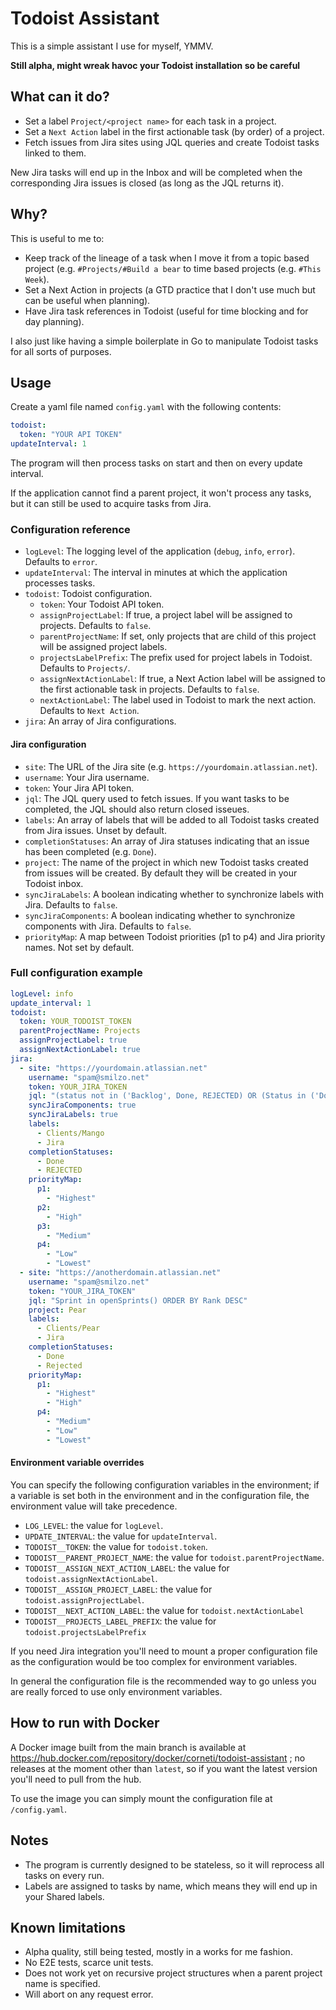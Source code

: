 # Todoist Assistant

This is a simple assistant I use for myself, YMMV.

**Still alpha, might wreak havoc your Todoist installation so be careful**

## What can it do?

- Set a label `Project/<project name>` for each task in a project.
- Set a `Next Action` label in the first actionable task (by order) of a project.
- Fetch issues from Jira sites using JQL queries and create Todoist tasks linked to them.

New Jira tasks will end up in the Inbox and will be completed when the
corresponding Jira issues is closed (as long as the JQL returns it).

## Why?

This is useful to me to:

- Keep track of the lineage of a task when I move it from a topic based project (e.g. `#Projects/#Build a bear` to time based projects (e.g. `#This Week`).
- Set a Next Action in projects (a GTD practice that I don't use much but can be useful when planning).
- Have Jira task references in Todoist (useful for time blocking and for day planning).

I also just like having a simple boilerplate in Go to manipulate Todoist tasks
for all sorts of purposes.

## Usage

Create a yaml file named `config.yaml` with the following contents:

```yaml
todoist:
  token: "YOUR API TOKEN"
updateInterval: 1
```

The program will then process tasks on start and then on every update interval.

If the application cannot find a parent project, it won't process any tasks, but
it can still be used to acquire tasks from Jira.

### Configuration reference

- `logLevel`: The logging level of the application (`debug`, `info`, `error`). Defaults to `error`.
- `updateInterval`: The interval in minutes at which the application processes tasks.
- `todoist`: Todoist configuration.
  - `token`: Your Todoist API token.
  - `assignProjectLabel`: If true, a project label will be assigned to projects. Defaults to `false`.
  - `parentProjectName`: If set, only projects that are child of this project will be assigned project labels.
  - `projectsLabelPrefix`: The prefix used for project labels in Todoist. Defaults to `Projects/`.
  - `assignNextActionLabel`: If true, a Next Action label will be assigned to the first actionable task in projects. Defaults to `false`.
  - `nextActionLabel`: The label used in Todoist to mark the next action. Defaults to `Next Action`.
- `jira`: An array of Jira configurations.

#### Jira configuration

- `site`: The URL of the Jira site (e.g. `https://yourdomain.atlassian.net`).
- `username`: Your Jira username.
- `token`: Your Jira API token.
- `jql`: The JQL query used to fetch issues. If you want tasks to be completed, the JQL should also return closed isseues.
- `labels`: An array of labels that will be added to all Todoist tasks created from Jira issues. Unset by default.
- `completionStatuses`: An array of Jira statuses indicating that an issue has been completed (e.g. `Done`).
- `project`: The name of the project in which new Todoist tasks created from issues will be created. By default they will be created in your Todoist inbox.
- `syncJiraLabels`: A boolean indicating whether to synchronize labels with Jira. Defaults to `false`.
- `syncJiraComponents`: A boolean indicating whether to synchronize components with Jira. Defaults to `false`.
- `priorityMap`: A map between Todoist priorities (p1 to p4) and Jira priority names. Not set by default.

### Full configuration example

```yaml
logLevel: info
update_interval: 1
todoist:
  token: YOUR_TODOIST_TOKEN
  parentProjectName: Projects
  assignProjectLabel: true
  assignNextActionLabel: true
jira:
  - site: "https://yourdomain.atlassian.net"
    username: "spam@smilzo.net"
    token: YOUR_JIRA_TOKEN
    jql: "(status not in ('Backlog', Done, REJECTED) OR (Status in ('Done', REJECTED) AND updated >= -14d))"
    syncJiraComponents: true
    syncJiraLabels: true
    labels:
      - Clients/Mango
      - Jira
    completionStatuses:
      - Done
      - REJECTED
    priorityMap:
      p1:
        - "Highest"
      p2:
        - "High"
      p3:
        - "Medium"
      p4:
        - "Low"
        - "Lowest"
  - site: "https://anotherdomain.atlassian.net"
    username: "spam@smilzo.net"
    token: "YOUR_JIRA_TOKEN"
    jql: "Sprint in openSprints() ORDER BY Rank DESC"
    project: Pear
    labels:
      - Clients/Pear
      - Jira
    completionStatuses:
      - Done
      - Rejected
    priorityMap:
      p1:
        - "Highest"
        - "High"
      p4:
        - "Medium"
        - "Low"
        - "Lowest"
```

#### Environment variable overrides

You can specify the following configuration variables in the environment; if a variable is set both in the environment and in the configuration file, the environment value will take precedence.

- `LOG_LEVEL`: the value for `logLevel`.
- `UPDATE_INTERVAL`: the value for `updateInterval`.
- `TODOIST__TOKEN`: the value for `todoist.token`.
- `TODOIST__PARENT_PROJECT_NAME`: the value for `todoist.parentProjectName`.
-	`TODOIST__ASSIGN_NEXT_ACTION_LABEL`: the value for `todoist.assignNextActionLabel`.
- `TODOIST__ASSIGN_PROJECT_LABEL`: the value for `todoist.assignProjectLabel`.
- `TODOIST__NEXT_ACTION_LABEL`: the value for `todoist.nextActionLabel`
- `TODOIST__PROJECTS_LABEL_PREFIX`: the value for `todoist.projectsLabelPrefix`

If you need Jira integration you'll need to mount a proper configuration file as the configuration would be too complex for environment variables.

In general the configuration file is the recommended way to go unless you are really forced to use only environment variables.

## How to run with Docker

A Docker image built from the main branch is available at https://hub.docker.com/repository/docker/corneti/todoist-assistant ; no
releases at the moment other than `latest`, so if you want the latest version
you'll need to pull from the hub.

To use the image you can simply mount the configuration file at `/config.yaml`.

## Notes

- The program is currently designed to be stateless, so it will reprocess all tasks on every run.
- Labels are assigned to tasks by name, which means they will end up in your Shared labels.

## Known limitations

- Alpha quality, still being tested, mostly in a works for me fashion.
- No E2E tests, scarce unit tests.
- Does not work yet on recursive project structures when a parent project name is specified.
- Will abort on any request error.
